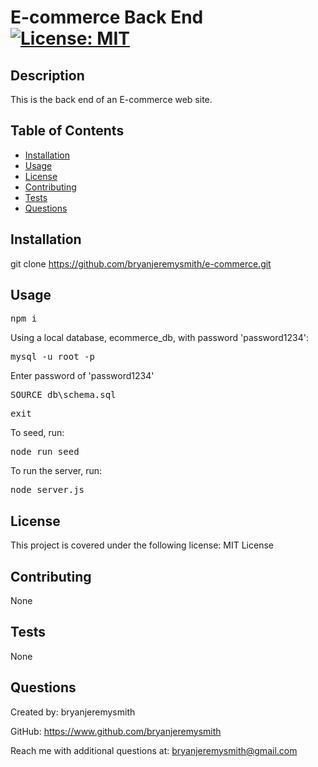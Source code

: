 # E-commerce Back End [![License: MIT](https://img.shields.io/badge/License-MIT-yellow.svg)](https://opensource.org/licenses/MIT)

## Description

This is the back end of an E-commerce web site.

## Table of Contents

- [Installation](#installation)
- [Usage](#usage)
- [License](#license)
- [Contributing](#contributing)
- [Tests](#tests)
- [Questions](#questions)

## Installation

git clone https://github.com/bryanjeremysmith/e-commerce.git

## Usage

<pre>npm i</pre>

Using a local database, ecommerce_db, with password 'password1234':

<pre>mysql -u root -p</pre>

Enter password of 'password1234'

<pre>SOURCE db\schema.sql</pre>
<pre>exit</pre>

To seed, run:
<pre>node run seed</pre>

To run the server, run:

<pre>node server.js</pre>

## License 

This project is covered under the following license: MIT License

## Contributing

None

## Tests

None

## Questions

Created by: bryanjeremysmith

GitHub: https://www.github.com/bryanjeremysmith

Reach me with additional questions at: bryanjeremysmith@gmail.com